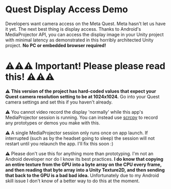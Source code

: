 # Quest Display Access Demo

Developers want camera access on the Meta Quest. Meta hasn't let us have it yet. The next best thing is display access. Thanks to Android's MediaProjector API, you can access the display image in your Unity project with minimal latency as demonstrated in this horribly architected Unity project. **No PC or embedded browser required!**

# ⚠️⚠️⚠️  Important! Please please read this! ⚠️⚠️⚠️

⚠️ **This version of the project has hard-coded values that expect your Quest camera resolution setting to be at 1024x1024.**
Go into your Quest camera settings and set this if you haven't already.

⚠️ You cannot video record the display 'normally' while this app's MediaProjector session is running. You can instead use [scrcpy](https://github.com/Genymobile/scrcpy) to record any prototypes or demos you make with this.

⚠️ A single MediaProjector session only runs once on app launch. If interrupted (such as by the headset going to sleep) the session will not restart until you relaunch the app. I'll fix this soon :)

⚠️ Please don't use this for anything more than prototyping. I'm not an Android developer nor do I know its best practices. **I do know that copying an entire texture from the GPU into a byte array on the CPU every frame, and then reading that byte array into a Unity Texture2D, and then sending that back to the GPU is a bad bad idea.** Unfortunately due to my Android skill issue I don't know of a better way to do this at the moment.
